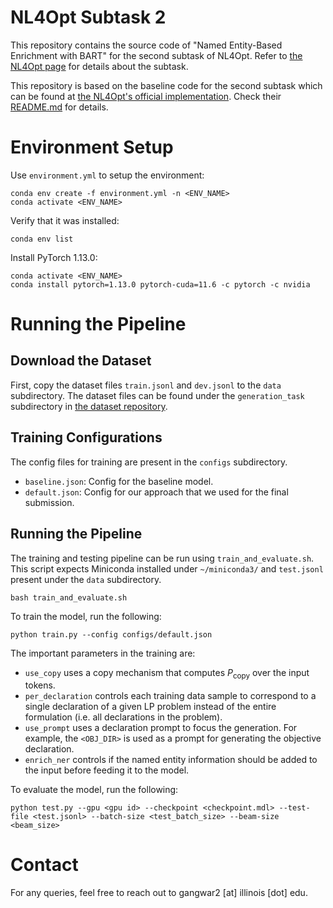# NL4Opt Subtask 2
This repository contains the source code of "Named Entity-Based Enrichment with BART" for the second subtask of NL4Opt. Refer to [the NL4Opt page](https://nl4opt.github.io/) for details about the subtask.

This repository is based on the baseline code for the second subtask which can be found at [the NL4Opt's official implementation](https://github.com/nl4opt/nl4opt-subtask2-baseline). Check their [README.md](https://github.com/nl4opt/nl4opt-subtask2-baseline/blob/main/README.md) for details.
# Environment Setup
Use `environment.yml` to setup the environment:

```
conda env create -f environment.yml -n <ENV_NAME>
conda activate <ENV_NAME>
```

Verify that it was installed:
```
conda env list
```

Install PyTorch 1.13.0:
```
conda activate <ENV_NAME>
conda install pytorch=1.13.0 pytorch-cuda=11.6 -c pytorch -c nvidia
```

# Running the Pipeline
## Download the Dataset
First, copy the dataset files `train.jsonl` and `dev.jsonl` to the `data` subdirectory. The dataset files can be found under the `generation_task` subdirectory in [the dataset repository](https://github.com/nl4opt/nl4opt-competition).

## Training Configurations
The config files for training are present in the `configs` subdirectory.
- `baseline.json`: Config for the baseline model.
- `default.json`: Config for our approach that we used for the final submission.

## Running the Pipeline
The training and testing pipeline can be run using `train_and_evaluate.sh`. This script expects Miniconda installed under `~/miniconda3/` and `test.jsonl` present under the `data` subdirectory.
```
bash train_and_evaluate.sh
```

To train the model, run the following:
```
python train.py --config configs/default.json
```
The important parameters in the training are:
- `use_copy` uses a copy mechanism that computes $P_\text{copy}$ over the input tokens.
- `per_declaration` controls each training data sample to correspond to a single declaration of a given LP problem instead of the entire formulation (i.e. all declarations in the problem).
- `use_prompt` uses a declaration prompt to focus the generation. For example, the `<OBJ_DIR>` is used as a prompt for generating the objective declaration.
- `enrich_ner` controls if the named entity information should be added to the input before feeding it to the model.

To evaluate the model, run the following:
```
python test.py --gpu <gpu id> --checkpoint <checkpoint.mdl> --test-file <test.jsonl> --batch-size <test_batch_size> --beam-size <beam_size>
```

# Contact
For any queries, feel free to reach out to gangwar2 [at] illinois [dot] edu.